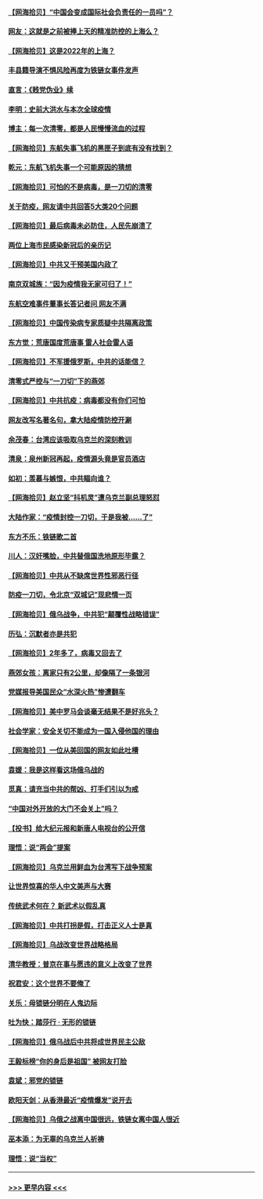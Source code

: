 #### [【网海拾贝】“中国会变成国际社会负责任的一员吗”？](../pages/nsc993/n13680707.md?t=03300001) 
#### [网友：这就是之前被捧上天的精准防控的上海么？](../pages/nsc993/n13680287.md?t=03300001) 
#### [【网海拾贝】这是2022年的上海？](../pages/nsc993/n13678253.md?t=03300001) 
#### [丰县籍导演不惧风险再度为铁链女事件发声](../pages/nsc993/n13678215.md?t=03300001) 
#### [直言：《贱党伪业》续](../pages/nsc993/n13678056.md?t=03300001) 
#### [李明：史前大洪水与本次全球疫情](../pages/nsc993/n13677332.md?t=03300001) 
#### [博主：每一次清零，都是人民慢慢流血的过程](../pages/nsc993/n13676078.md?t=03300001) 
#### [【网海拾贝】东航失事飞机的黑匣子到底有没有找到？](../pages/nsc993/n13676034.md?t=03300001) 
#### [乾元：东航飞机失事一个可能原因的猜想](../pages/nsc993/n13675834.md?t=03300001) 
#### [【网海拾贝】可怕的不是病毒，是一刀切的清零](../pages/nsc993/n13674403.md?t=03300001) 
#### [关于防疫，网友请中共回答5大类20个问题](../pages/nsc993/n13674318.md?t=03300001) 
#### [【网海拾贝】最后病毒未必防住，人民先崩溃了](../pages/nsc993/n13672307.md?t=03300001) 
#### [两位上海市民感染新冠后的亲历记](../pages/nsc993/n13672217.md?t=03300001) 
#### [【网海拾贝】中共又干预美国内政了](../pages/nsc993/n13669564.md?t=03300001) 
#### [南京双城族：“因为疫情我无家可归了！”](../pages/nsc993/n13669511.md?t=03300001) 
#### [东航空难事件董事长答记者问 网友不满](../pages/nsc993/n13669436.md?t=03300001) 
#### [【网海拾贝】中国传染病专家质疑中共隔离政策](../pages/nsc993/n13667190.md?t=03300001) 
#### [东方觉：荒唐国度荒唐事 雷人社会雷人语](../pages/nsc993/n13666926.md?t=03300001) 
#### [【网海拾贝】不军援俄罗斯，中共的话能信？](../pages/nsc993/n13664594.md?t=03300001) 
#### [清零式严控与“一刀切”下的燕郊](../pages/nsc993/n13664450.md?t=03300001) 
#### [【网海拾贝】中共抗疫：病毒都没有你们可怕](../pages/nsc993/n13662063.md?t=03300001) 
#### [网友改写名著名句，拿大陆疫情防控开涮](../pages/nsc993/n13661999.md?t=03300001) 
#### [余茂春：台湾应该吸取乌克兰的深刻教训](../pages/nsc993/n13661829.md?t=03300001) 
#### [清泉：泉州新冠再起，疫情源头竟是官员酒店](../pages/nsc993/n13660898.md?t=03300001) 
#### [如初：羡慕与嫉恨，中共瞄向谁？](../pages/nsc993/n13660773.md?t=03300001) 
#### [【网海拾贝】赵立坚“抖机灵”遭乌克兰副总理怒怼](../pages/nsc993/n13659660.md?t=03300001) 
#### [大陆作家：“疫情封控一刀切，于是我被……了”](../pages/nsc993/n13659323.md?t=03300001) 
#### [东方不乐：铁链歌二首](../pages/nsc993/n13659123.md?t=03300001) 
#### [川人：汉奸嘴脸，中共替俄国洗地原形毕露？](../pages/nsc993/n13657995.md?t=03300001) 
#### [【网海拾贝】中共从不缺席世界性邪恶行径](../pages/nsc993/n13657799.md?t=03300001) 
#### [防疫一刀切，令北京“双城记”现悲情一页](../pages/nsc993/n13657746.md?t=03300001) 
#### [【网海拾贝】俄乌战争，中共犯“颠覆性战略错误”](../pages/nsc993/n13655760.md?t=03300001) 
#### [历弘：沉默者亦是共犯](../pages/nsc993/n13652799.md?t=03300001) 
#### [【网海拾贝】2年多了，病毒又回去了](../pages/nsc993/n13652629.md?t=03300001) 
#### [燕郊女孩：离家只有2公里，却像隔了一条银河](../pages/nsc993/n13652450.md?t=03300001) 
#### [党媒报导美国民众“水深火热”惨遭翻车](../pages/nsc993/n13649966.md?t=03300001) 
#### [【网海拾贝】美中罗马会谈毫无结果不是好兆头？](../pages/nsc993/n13649860.md?t=03300001) 
#### [社会学家：安全关切不能成为一国入侵他国的理由](../pages/nsc993/n13649744.md?t=03300001) 
#### [【网海拾贝】一位从美回国的网友如此吐槽](../pages/nsc993/n13647381.md?t=03300001) 
#### [袁媛：我是这样看这场俄乌战的](../pages/nsc993/n13644892.md?t=03300001) 
#### [觅真：请充当中共的帮凶、打手们引以为戒](../pages/nsc993/n13644228.md?t=03300001) 
#### [“中国对外开放的大门不会关上”吗？](../pages/nsc993/n13644191.md?t=03300001) 
#### [【投书】给大纪元报和新唐人电视台的公开信](../pages/nsc993/n13644124.md?t=03300001) 
#### [理悟：说“两会”提案](../pages/nsc993/n13643927.md?t=03300001) 
#### [【网海拾贝】乌克兰用鲜血为台湾写下战争预案](../pages/nsc993/n13643578.md?t=03300001) 
#### [让世界惊喜的华人中文美声与大赛](../pages/nsc993/n13641647.md?t=03300001) 
#### [传统武术何在？ 新武术以假乱真](../pages/nsc993/n13641615.md?t=03300001) 
#### [【网海拾贝】中共打拐是假，打击正义人士是真](../pages/nsc993/n13641238.md?t=03300001) 
#### [【网海拾贝】乌战改变世界战略格局](../pages/nsc993/n13639171.md?t=03300001) 
#### [清华教授：普京在事与愿违的意义上改变了世界](../pages/nsc993/n13639019.md?t=03300001) 
#### [祝君安：这个世界不要俺了](../pages/nsc993/n13638903.md?t=03300001) 
#### [关乐：母锁链分明在人鬼边际](../pages/nsc993/n13637601.md?t=03300001) 
#### [吐为快：踏莎行 · 无形的锁链](../pages/nsc993/n13637555.md?t=03300001) 
#### [【网海拾贝】俄乌战后中共将成世界民主公敌](../pages/nsc993/n13636363.md?t=03300001) 
#### [王毅标榜“你的身后是祖国” 被网友打脸](../pages/nsc993/n13636270.md?t=03300001) 
#### [袁斌：邪党的锁链](../pages/nsc993/n13636247.md?t=03300001) 
#### [欧阳天剑：从香港最近“疫情爆发”说开去](../pages/nsc993/n13633182.md?t=03300001) 
#### [【网海拾贝】乌俄之战离中国很远，铁链女离中国人很近](../pages/nsc993/n13630325.md?t=03300001) 
#### [巫本添：为无辜的乌克兰人祈祷](../pages/nsc993/n13629307.md?t=03300001) 
#### [理悟：说“当权”](../pages/nsc993/n13629223.md?t=03300001) 

----
#### [ >>> 更早内容 <<< ](../indexes/nsc993-earlier.md)
